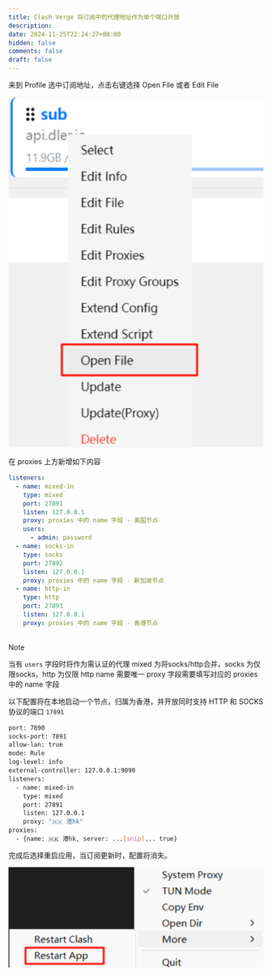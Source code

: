 ```yaml
---
title: Clash Verge 将订阅中的代理地址作为单个端口开放
description: 
date: 2024-11-25T22:24:27+08:00
hidden: false
comments: false
draft: false
---
```


来到 Profile 选中订阅地址，点击右键选择 Open File 或者 Edit File

![Image Description](/images/Pasted%20image%2020241130213818.png)

在 proxies 上方新增如下内容
```yaml
listeners:
  - name: mixed-in
    type: mixed
    port: 27891
    listen: 127.0.0.1
    proxy: proxies 中的 name 字段 - 美国节点
    users: 
	  - admin: password 
  - name: socks-in
    type: socks
    port: 27892
    listen: 127.0.0.1
    proxy: proxies 中的 name 字段 - 新加坡节点
  - name: http-in
    type: http
    port: 27893
    listen: 127.0.0.1
    proxy: proxies 中的 name 字段 - 香港节点
    
```

>[!note] 
> 当有 `users` 字段时将作为需认证的代理
> mixed 为将socks/http合并，socks 为仅限socks，http 为仅限 http
> name 需要唯一
> proxy 字段需要填写对应的 proxies 中的 name 字段


以下配置将在本地启动一个节点，归属为香港，并开放同时支持 HTTP 和 SOCKS 协议的端口 `17891`
```bash
port: 7890
socks-port: 7891
allow-lan: true
mode: Rule
log-level: info
external-controller: 127.0.0.1:9090
listeners:
  - name: mixed-in
    type: mixed
    port: 27891
    listen: 127.0.0.1
    proxy: "🇭🇰 港hk"
proxies:
  - {name: 🇭🇰 港hk, server: ...[snip]... true}
```

完成后选择重启应用，当订阅更新时，配置将消失。

![Image Description](/images/Pasted%20image%2020241130213828.png)

 